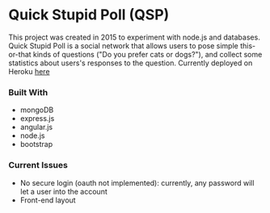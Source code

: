 # Quick Stupid Poll (QSP) #

This project was created in 2015 to experiment with node.js and databases. Quick Stupid Poll is a social network that allows users to pose simple this-or-that kinds of questions ("Do you prefer cats or dogs?"), and collect some statistics about users's responses to the question. Currently deployed on Heroku [here](quickstupidpoll.herokuapp.com)

### Built With ###
- mongoDB
- express.js
- angular.js
- node.js
- bootstrap

### Current Issues ###
- No secure login (oauth not implemented): currently, any password will let a user into the account
- Front-end layout
